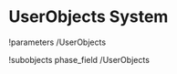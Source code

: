 <!-- MOOSE System Documentation Stub: Remove this when content is added. -->
# UserObjects System
!parameters /UserObjects

!subobjects phase_field /UserObjects

